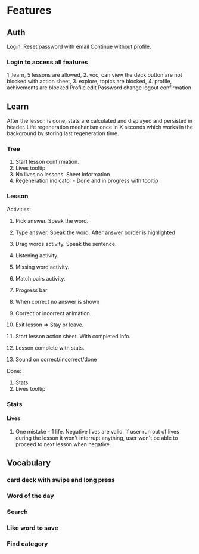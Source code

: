 # Features

## Auth

Login.
Reset password with email
Continue without profile.

### Login to access all features

1 .learn, 5 lessons are allowed, 2. voc, can view the deck button are not blocked with action sheet, 3. explore, topics are blocked, 4. profile, achivements are blocked
Profile edit
Password change
logout confirmation

## Learn

After the lesson is done, stats are calculated and displayed and persisted in header.
Life regeneration mechanism once in X seconds which works in the background by storing last regeneration time.

### Tree

1. Start lesson confirmation.
1. Lives tooltip
1. No lives no lessons. Sheet information
1. Regeneration indicator - Done and in progress with tooltip

### Lesson

Activities:

1. Pick answer. Speak the word.
1. Type answer. Speak the word. After answer border is highlighted
1. Drag words activity. Speak the sentence.
1. Listening activity.
1. Missing word activity.
1. Match pairs activity.

1. Progress bar
1. When correct no answer is shown
1. Correct or incorrect animation.
1. Exit lesson => Stay or leave.
1. Start lesson action sheet. With completed info.
1. Lesson complete with stats.
1. Sound on correct/incorrect/done

Done:

1. Stats
2. Lives tooltip

### Stats

#### Lives

1. One mistake - 1 life. Negative lives are valid. If user run out of lives during the lesson it won't interrupt anything, user won't be able to proceed to next lesson when negative.

## Vocabulary

### card deck with swipe and long press

### Word of the day

### Search

### Like word to save

### Find category
